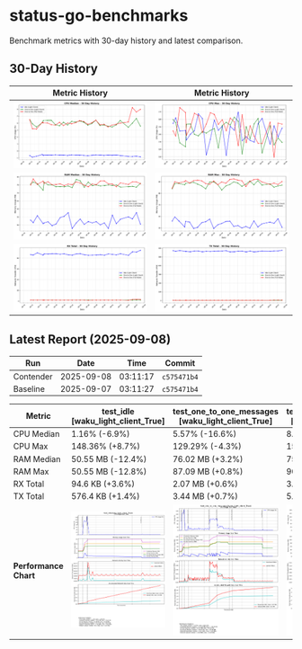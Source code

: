 # status-go-benchmarks

Benchmark metrics with 30-day history and latest comparison.

## 30-Day History

| Metric History                                         | Metric History                                     |
|--------------------------------------------------------|----------------------------------------------------|
| ![cpu_median_history.png](docs/cpu_median_history.png) | ![cpu_max_history.png](docs/cpu_max_history.png)   |
| ![ram_median_history.png](docs/ram_median_history.png) | ![ram_max_history.png](docs/ram_max_history.png)   |
| ![rx_total_history.png](docs/rx_total_history.png)     | ![tx_total_history.png](docs/tx_total_history.png) |

## Latest Report (2025-09-08)

| Run       | Date       | Time     | Commit      |
|-----------|------------|----------|-------------|
| Contender | 2025-09-08 | 03:11:17 | `c575471b4` |
| Baseline  | 2025-09-07 | 03:11:27 | `c575471b4` |

| Metric                | test_idle<br>[waku_light_client_True]                                                                                            | test_one_to_one_messages<br>[waku_light_client_True]                                                                                                           | test_one_to_one_messages<br>[waku_light_client_False]                                                                                                            |
|-----------------------|----------------------------------------------------------------------------------------------------------------------------------|----------------------------------------------------------------------------------------------------------------------------------------------------------------|------------------------------------------------------------------------------------------------------------------------------------------------------------------|
| CPU Median            | 1.16% (-6.9%)                                                                                                                    | 5.57% (-16.6%)                                                                                                                                                 | 8.00% (+5.3%)                                                                                                                                                    |
| CPU Max               | 148.36% (+8.7%)                                                                                                                  | 129.29% (-4.3%)                                                                                                                                                | 153.68% (-0.9%)                                                                                                                                                  |
| RAM Median            | 50.55 MB (-12.4%)                                                                                                                | 76.02 MB (+3.2%)                                                                                                                                               | 75.83 MB (-1.4%)                                                                                                                                                 |
| RAM Max               | 50.55 MB (-12.8%)                                                                                                                | 87.09 MB (+0.8%)                                                                                                                                               | 90.27 MB (+3.0%)                                                                                                                                                 |
| RX Total              | 94.6 KB (+3.6%)                                                                                                                  | 2.07 MB (+0.6%)                                                                                                                                                | 3.16 MB (-2.7%)                                                                                                                                                  |
| TX Total              | 576.4 KB (+1.4%)                                                                                                                 | 3.44 MB (+0.7%)                                                                                                                                                | 5.20 MB (+1.7%)                                                                                                                                                  |
| **Performance Chart** | ![test_idle[waku_light_client_True]](benchmarks/20250908T031117_c575471b4/test_idle[waku_light_client_True]-20250908-030403.png) | ![test_one_to_one_messages[waku_light_client_True]](benchmarks/20250908T031117_c575471b4/test_one_to_one_messages[waku_light_client_True]-20250908-031033.png) | ![test_one_to_one_messages[waku_light_client_False]](benchmarks/20250908T031117_c575471b4/test_one_to_one_messages[waku_light_client_False]-20250908-030716.png) |
